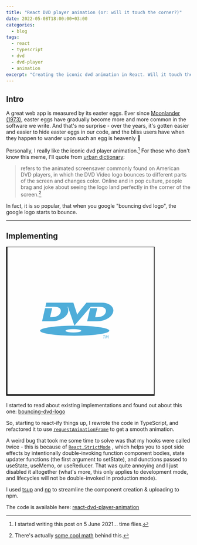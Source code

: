 ```yaml
---
title: "React DVD player animation (or: will it touch the corner?)"
date: 2022-05-08T18:00:00+03:00
categories:
  - blog
tags:
  - react
  - typescript
  - dvd 
  - dvd-player
  - animation
excerpt: "Creating the iconic dvd animation in React. Will it touch the corner?"
---
```


## Intro

A great web app is measured by its easter eggs. Ever since [Moonlander (1973)][moonlander], easter eggs have gradually become more and more common in the software we write. And that's no surprise - over the years, it's gotten easier and easier to hide easter eggs in our code, and the bliss users have when they happen to wander upon such an egg is heavenly 👼  

Personally, I really like the iconic dvd player animation.[^1] For those who don't know this meme, I'll quote from [urban dictionary][urban-dvd]:
> refers to the animated screensaver commonly found on American DVD players, in which the DVD Video logo bounces to different parts of the screen and changes color. Online and in pop culture, people brag and joke about seeing the logo land perfectly in the corner of the screen.[^2]

In fact, it is so popular, that when you google "bouncing dvd logo", the google logo starts to bounce.

---

## Implementing
![dvd-animation](/assets/images/2022-05-08-react-dvd-player-animation/dvd-animation.gif)

I started to read about existing implementations and found out about this one:
[bouncing-dvd-logo][bouncing-dvd-logo]

So, starting to react-ify things up, I rewrote the code in TypeScript, and refactored it to use [`requestAnimationFrame`][useAnimationFrame] to get a smooth animation.

A weird bug that took me some time to solve was that my hooks were called twice - this is because of [`React.StrictMode`][react-strict-mode] , which helps you to spot side effects by intentionally double-invoking function component bodies, state updater functions (the first argument to setState), and dunctions passed to useState, useMemo, or useReducer. That was quite annoying and I just disabled it altogether (what's more, this only applies to development mode, and lifecycles will not be double-invoked in production mode).

I used [tsup][tsup] and [np][np] to streamline the component creation & uploading to npm. 

The code is available here: [react-dvd-player-animation][react-dvd-player-animation]

[^1]: I started writing this post on 5 June 2021... time flies.
[^2]: There's actually [some cool math][dvd-logo-math] behind this.

[moonlander]: https://en.wikipedia.org/wiki/Lunar_Lander_(video_game_genre)#Graphical_games
[urban-dvd]: https://knowyourmeme.com/memes/bouncing-dvd-logo
[dvd-logo-math]: http://prgreen.github.io/blog/2013/09/30/the-bouncing-dvd-logo-explained/
[bouncing-dvd-logo]: https://github.com/andrewchmr/BouncingDVDLogoReactSVG/
[tsup]: https://github.com/egoist/tsup
[np]: https://github.com/sindresorhus/np
[useAnimationFrame]: https://css-tricks.com/using-requestanimationframe-with-react-hooks/
[react-strict-mode]: https://reactjs.org/docs/strict-mode.html
[react-dvd-player-animation]: https://github.com/liorp/react-dvd-player-animation/